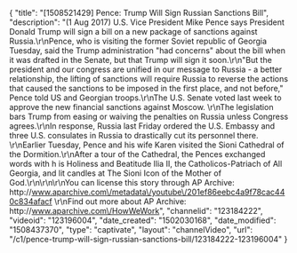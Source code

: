 {
    "title": "[1508521429] Pence: Trump Will Sign Russian Sanctions Bill",
    "description": "(1 Aug 2017) U.S. Vice President Mike Pence says President Donald Trump will sign a bill on a new package of sanctions against Russia.\r\nPence, who is visiting the former Soviet republic of Georgia Tuesday, said the Trump administration \"had concerns\" about the bill when it was drafted in the Senate, but that Trump will sign it soon.\r\n\"But the president and our congress are unified in our message to Russia - a better relationship, the lifting of sanctions will require Russia to reverse the actions that caused the sanctions to be imposed in the first place, and not before,\" Pence told US and Georgian troops.\r\nThe U.S. Senate voted last week to approve the new financial sanctions against Moscow. \r\nThe legislation bars Trump from easing or waiving the penalties on Russia unless Congress agrees.\r\nIn response, Russia last Friday ordered the U.S. Embassy and three U.S. consulates in Russia to drastically cut its personnel there. \r\nEarlier Tuesday, Pence and his wife Karen visited the Sioni Cathedral of the Dormition.\r\nAfter a tour of the Cathedral, the Pences exchanged words with h is Holiness and Beatitude Ilia II, the Catholicos-Patriach of All Georgia, and lit candles at The Sioni Icon of the Mother of God.\r\n\r\n\r\nYou can license this story through AP Archive: http:\/\/www.aparchive.com\/metadata\/youtube\/201ef86eebc4a9f78cac440c834afacf \r\nFind out more about AP Archive: http:\/\/www.aparchive.com\/HowWeWork",
    "channelid": "123184222",
    "videoid": "123196004",
    "date_created": "1502030168",
    "date_modified": "1508437370",
    "type": "captivate",
    "layout": "channelVideo",
    "url": "\/c1\/pence-trump-will-sign-russian-sanctions-bill\/123184222-123196004"
}